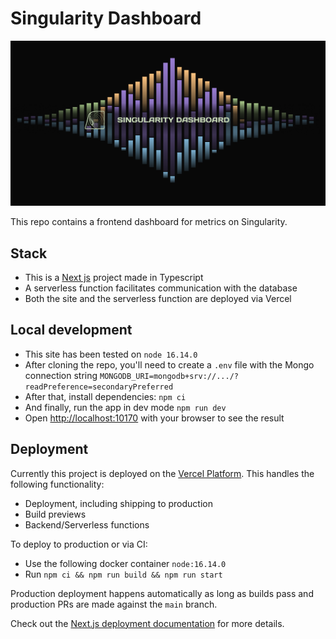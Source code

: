 # Singularity Dashboard

![Singularity metrics dashboard graph image](public/images/open-graph.png)

This repo contains a frontend dashboard for metrics on Singularity.

## Stack

- This is a [Next js](https://nextjs.org) project made in Typescript
- A serverless function facilitates communication with the database
- Both the site and the serverless function are deployed via Vercel

## Local development

- This site has been tested on `node 16.14.0`
- After cloning the repo, you'll need to create a `.env` file with the Mongo connection string `MONGODB_URI=mongodb+srv://.../?readPreference=secondaryPreferred`
- After that, install dependencies: `npm ci`
- And finally, run the app in dev mode `npm run dev`
- Open [http://localhost:10170](http://localhost:10170) with your browser to see the result

## Deployment

Currently this project is deployed on the [Vercel Platform](https://vercel.com/new). This handles the following functionality:

- Deployment, including shipping to production
- Build previews
- Backend/Serverless functions

To deploy to production or via CI:

- Use the following docker container `node:16.14.0`
- Run `npm ci && npm run build && npm run start`

Production deployment happens automatically as long as builds pass and production PRs are made against the `main` branch.

Check out the [Next.js deployment documentation](https://nextjs.org/docs/deployment) for more details.
